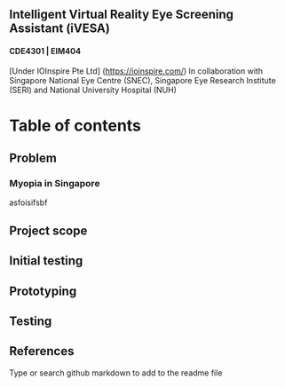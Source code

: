 ## Intelligent Virtual Reality Eye Screening Assistant (iVESA)
#### CDE4301 | EIM404
[Under IOInspire Pte Ltd] (https://ioinspire.com/) 
In collaboration with Singapore National Eye Centre (SNEC), Singapore Eye Research Institute (SERI) and National University Hospital (NUH)


# Table of contents

## Problem
### Myopia in Singapore
asfoisifsbf

## Project scope

## Initial testing

## Prototyping

## Testing

## References









Type or search github markdown to add to the readme file

